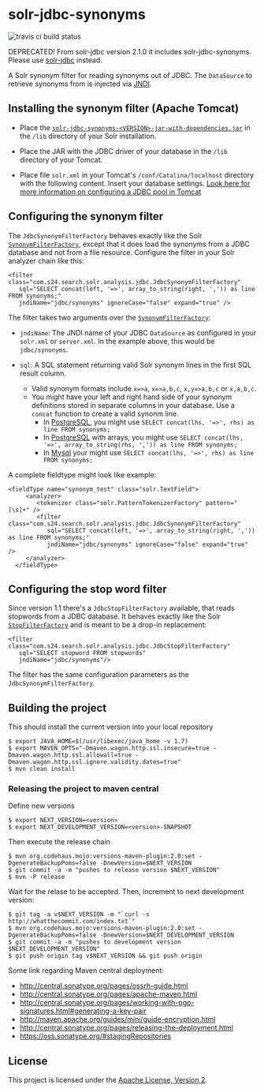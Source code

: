 solr-jdbc-synonyms
==================

![travis ci build status](https://travis-ci.org/shopping24/solr-jdbc-synonyms.png)

DEPRECATED! From solr-jdbc version 2.1.0 it includes solr-jdbc-synonyms.
Please use [solr-jdbc](https://github.com/shopping24/solr-jdbc) instead.

A Solr synonym filter for reading synonyms out of JDBC. The `DataSource` to retrieve synonyms
from is injected via [JNDI](http://de.wikipedia.org/wiki/Java_Naming_and_Directory_Interface).

## Installing the synonym filter (Apache Tomcat)

* Place the [`solr-jdbc-synonyms-<VERSION>-jar-with-dependencies.jar`](https://github.com/shopping24/solr-jdbc-synonyms/releases/download/v1.0.0/solr-jdbc-synonyms-1.0.0-jar-with-dependencies.jar) in the `/lib` 
  directory of your Solr installation.
* Place the JAR with the JDBC driver of your database in the `/lib` directory of your
  Tomcat.
* Place file `solr.xml` in your Tomcat's `/conf/Catalina/localhost` directory with
  the following content. Insert your database settings. [Look here for more information on
  configuring a JDBC pool in Tomcat](http://tomcat.apache.org/tomcat-7.0-doc/jndi-datasource-examples-howto.html)

    <Context>
      <Resource name="jdbc/synonyms" auth="Container" 
         type="javax.sql.DataSource" factory="org.apache.tomcat.jdbc.pool.DataSourceFactory"
         maxActive="10" maxIdle="2" minIdle="1" maxWait="10000" 
         validationQuery="select 1" testWhileIdle="true" 
         username="YOUR_DATABASE_USERNAME" password="YOUR_DATABASE_PASSWORD"
         driverClassName="YOUR_JDBC_DRIVER_CLASSNAME" url="YOUR_JDBC_URL" />
    </Context>

## Configuring the synonym filter

The `JdbcSynonymFilterFactory` behaves exactly like the Solr [`SynonymFilterFactory`](https://wiki.apache.org/solr/AnalyzersTokenizersTokenFilters#solr.SynonymFilterFactory),
except that it does load the synonyms from a JDBC database and not from a file resource.
Configure the filter in your Solr analyzer chain like this:

    <filter class="com.s24.search.solr.analysis.jdbc.JdbcSynonymFilterFactory"   
       sql="SELECT concat(left, '=>', array_to_string(right, ',')) as line FROM synonyms;" 
       jndiName="jdbc/synonyms" ignoreCase="false" expand="true" />

The filter takes two arguments over the [`SynonymFilterFactory`](https://wiki.apache.org/solr/AnalyzersTokenizersTokenFilters#solr.SynonymFilterFactory):
	
* `jndiName`: The JNDI name of your JDBC `DataSource` as configured in your `solr.xml` or
   `server.xml`. In the example above, this would be `jdbc/synonyms`.
   
* `sql`: A SQL statement returning valid Solr synonym lines in the first SQL result column.  
  * Valid synonym formats include `x=>a`, `x=>a,b,c`, `x,y=>a,b,c` or `x,a,b,c`.
  * You might have your left and right hand side of your synonym definitions stored
    in separate columns in your database. Use a `concat` function to create a
    valid synonm line.
    * In [PostgreSQL](http://www.postgresql.org/docs/9.3/static/functions-string.html), you might use `SELECT concat(lhs, '=>', rhs) as line FROM synonyms;`
    * In [PostgreSQL](http://www.postgresql.org/docs/9.3/static/functions-array.html) with arrays, you might use `SELECT concat(lhs, '=>', array_to_string(rhs, ',')) as line FROM synonyms;`
    * In [Mysql](http://dev.mysql.com/doc/refman/5.6/en/string-functions.html#function_concat) your might use `SELECT concat(lhs, '=>', rhs) as line FROM synonyms;`

A complete fieldtype might look like example:

	<fieldType name="synonym_test" class="solr.TextField">
         <analyzer>
            <tokenizer class="solr.PatternTokenizerFactory" pattern="[\s]+" />
            <filter class="com.s24.search.solr.analysis.jdbc.JdbcSynonymFilterFactory"   
               sql="SELECT concat(left, '=>', array_to_string(right, ',')) as line FROM synonyms;" 
               jndiName="jdbc/synonyms" ignoreCase="false" expand="true" />
         </analyzer>
      </fieldType>

## Configuring the stop word filter

Since version 1.1 there's a `JdbcStopFilterFactory` available, that reads stopwords from a JDBC
database. It behaves exactly like the Solr [`StopFilterFactory`](https://wiki.apache.org/solr/AnalyzersTokenizersTokenFilters#solr.StopFilterFactory)
and is meant to be a drop-in replacement:

    <filter class="com.s24.search.solr.analysis.jdbc.JdbcStopFilterFactory"   
       sql="SELECT stopword FROM stopwords" 
       jndiName="jdbc/synonyms"/>

The filter has the same configuration parameters as the `JdbcSynonymFilterFactory`.

## Building the project

This should install the current version into your local repository

    $ export JAVA_HOME=$(/usr/libexec/java_home -v 1.7)
    $ export MAVEN_OPTS="-Dmaven.wagon.http.ssl.insecure=true -Dmaven.wagon.http.ssl.allowall=true -Dmaven.wagon.http.ssl.ignore.validity.dates=true"
    $ mvn clean install
    
### Releasing the project to maven central
    
Define new versions
    
    $ export NEXT_VERSION=<version>
    $ export NEXT_DEVELOPMENT_VERSION=<version>-SNAPSHOT

Then execute the release chain

    $ mvn org.codehaus.mojo:versions-maven-plugin:2.0:set -DgenerateBackupPoms=false -DnewVersion=$NEXT_VERSION
    $ git commit -a -m "pushes to release version $NEXT_VERSION"
    $ mvn -P release
    
Wait for the relase to be accepted. Then, increment to next development version:
    
    $ git tag -a v$NEXT_VERSION -m "`curl -s http://whatthecommit.com/index.txt`"
    $ mvn org.codehaus.mojo:versions-maven-plugin:2.0:set -DgenerateBackupPoms=false -DnewVersion=$NEXT_DEVELOPMENT_VERSION
    $ git commit -a -m "pushes to development version $NEXT_DEVELOPMENT_VERSION"
    $ git push origin tag v$NEXT_VERSION && git push origin

Some link regarding Maven central deployment:

* http://central.sonatype.org/pages/ossrh-guide.html
* http://central.sonatype.org/pages/apache-maven.html
* http://central.sonatype.org/pages/working-with-pgp-signatures.html#generating-a-key-pair
* http://maven.apache.org/guides/mini/guide-encryption.html
* http://central.sonatype.org/pages/releasing-the-deployment.html
* https://oss.sonatype.org/#stagingRepositories

## License

This project is licensed under the [Apache License, Version 2](http://www.apache.org/licenses/LICENSE-2.0.html).
